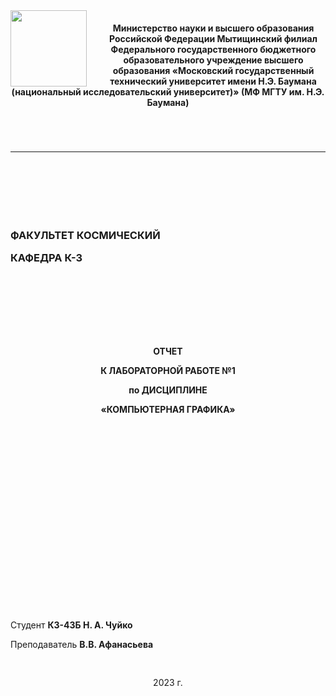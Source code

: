 <div style="border-bottom: 1px solid ; padding-bottom: 70px ">

<img src="https://cdn4.telegram-cdn.org/file/K9GBPSc6RTFXk5ge6DvGfMeQWIfWpi8AToAbvGb6O4De-WWhkEUsGCniK3OaiWQAb1hdyM-ZtkGal3AztqiVl85eZuSxdJGmarqWqD-6AkhBGjAp5ruMr-dW6lisMQhlewmNmtzla3GxDdaCk8dyLfIDqv_z6LaeIYnGDprCWFDAM5V1MoTRyQlqJwpFU9luYirH6vnpX0o0elTWNXJ-goxGIoFY5cZTOHfAUaV-Xkbv0ldthAWXoaYBBsknx7C_VvBtpLJ5wochPO8774KEkKMtVCHM-7tA5fPNqe4mpr2Zx8VhDpO7GHcKtI-IZT6Z3WDPlqEvsjNpqDJXnohqZw.jpg" align="left" style=" height: 122px;; width: 122px"/>

<img align="left" width="0" height="122px" hspace="10"/>
<div style="text-align: center;  padding-top: 20px"> 
<b>Министерство науки и высшего образования Российской Федерации Мытищинский филиал
Федерального государственного бюджетного образовательного учреждение 
высшего образования
«Московский государственный технический университет
имени Н.Э. Баумана
(национальный исследовательский университет)»
(МФ МГТУ им. Н.Э. Баумана)</b>
</div>
</div>
<div style="padding-top: 100px;">
<p style="text-align: left;"><h3><b>ФАКУЛЬТЕТ КОСМИЧЕСКИЙ</p>
<p style="text-align: left;">КАФЕДРА К-3</b></h3></p>
 </div>
<div style="padding-top: 100px; padding-bottom: 300px">
<b><p style="text-align: center;">ОТЧЕТ </p>
<p style="text-align: center;">К   ЛАБОРАТОРНОЙ   РАБОТЕ №1</p>
<p style="text-align: center;">по ДИСЦИПЛИНЕ</p>
<p style="text-align: center;">«КОМПЬЮТЕРНАЯ ГРАФИКА»</p></b>
</div>

<p style="text-align: left;">Студент <b>К3-43Б   Н. А. Чуйко</b></p>
<p style="text-align: left;">Преподаватель <b> В.В. Афанасьева</b></p>
<p style="text-align: center;padding-top: 30px;">2023 г.</p>







 


